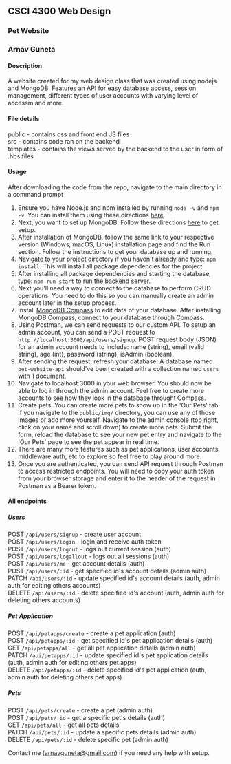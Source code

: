 ## CSCI 4300 Web Design
### Pet Website
### Arnav Guneta

#### Description
A website created for my web design class that was created using nodejs and MongoDB. Features an API for easy database access, session management, different types of user accounts with varying level of accessm and more.

#### File details
public - contains css and front end JS files  
src - contains code ran on the backend  
templates - contains the views served by the backend to the user in form of .hbs files  

#### Usage
After downloading the code from the repo, navigate to the main directory in a command prompt  

1. Ensure you have Node.js and npm installed by running `node -v` and `npm -v`. You can install them using these directions [here](https://docs.npmjs.com/downloading-and-installing-node-js-and-npm).
2. Next, you want to set up MongoDB. Follow these directions [here](https://docs.mongodb.com/manual/installation/#tutorial-installation) to get setup.
3. After installation of MongoDB, follow the same link to your respective version (Windows, macOS, Linux) installation page and find the Run section. Follow the instructions to get your database up and running.
4. Navigate to your project directory if you haven't already and type: `npm install`. This will install all package dependencies for the project.
5. After installing all package dependencies and starting the database, type: `npm run start` to run the backend server.
6. Next you'll need a way to connect to the database to perform CRUD operations. You need to do this so you can manually create an admin account later in the setup process.
7. Install [MongoDB Compass](https://www.mongodb.com/products/compass) to edit data of your database. After installing MongoDB Compass, connect to your database through Compass.
8. Using Postman, we can send requests to our custom API. To setup an admin account, you can send a POST request to `http://localhost:3000/api/users/signup`. POST request body (JSON) for an admin account needs to include: name (string), email (valid string), age (int), password (string), isAdmin (boolean).
9. After sending the request, refresh your database. A database named `pet-website-api` should've been created with a collection named `users` with 1 document.
10. Navigate to localhost:3000 in your web browser. You should now be able to log in through the admin account. Feel free to create more accounts to see how they look in the database throught Compass.
11. Create pets. You can create more pets to show up in the 'Our Pets' tab. If you navigate to the `public/img/` directory, you can use any of those images or add more yourself. Navigate to the admin console (top right, click on your name and scroll down) to create more pets. Submit the form, reload the database to see your new pet entry and navigate to the 'Our Pets' page to see the pet appear in real time.
12. There are many more features such as pet applications, user accounts, middleware auth, etc to explore so feel free to play around more.
13. Once you are authenticated, you can send API request through Postman to access restricted endpoints. You will need to copy your auth token from your browser storage and enter it to the header of the request in Postman as a Bearer token.

#### All endpoints
##### Users
POST `/api/users/signup` - create user account  
POST `/api/users/login` - login and receive auth token  
POST `/api/users/logout` - logs out current session (auth)  
POST `/api/users/logallout` - logs out all sessions (auth)  
POST `/api/users/me` - get account details (auth)  
POST `/api/users/:id` - get specified id's account details (admin auth)  
PATCH `/api/users/:id` - update specified id's account details (auth, admin auth for editing others accounts)  
DELETE `/api/users/:id` - delete specified id's account (auth, admin auth for deleting others accounts)  
##### Pet Application
POST `/api/petapps/create` - create a pet application (auth)  
POST `/api/petapps/:id` - get specified id's pet application details (auth)  
GET `/api/petapps/all` - get all pet application details (admin auth)  
PATCH `/api/petapps/:id` - update specified id's pet application details (auth, admin auth for editing others pet apps)  
DELETE `/api/petapps/:id` - delete specified id's pet application (auth, admin auth for deleting others pet apps)  
##### Pets
POST `/api/pets/create` - create a pet (admin auth)  
POST `/api/pets/:id` - get a specific pet's details (auth)  
GET `/api/pets/all` - get all pets details  
PATCH `/api/pets/:id` - update a specific pets details (admin auth)  
DELETE `/api/pets/:id` - delete specific pet (admin auth)  

Contact me (arnavguneta@gmail.com) if you need any help with setup.
